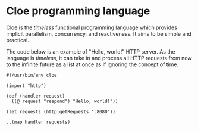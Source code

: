 # Cloe programming language

Cloe is the *timeless* functional programming language which provides implicit
parallelism, concurrency, and reactiveness.
It aims to be simple and practical.

The code below is an example of "Hello, world!" HTTP server. As the language is
*timeless*, it can take in and process all HTTP requests from now to the
infinite future as a list at once as if ignoring the concept of time.

```cloe
#!/usr/bin/env cloe

(import "http")

(def (handler request)
  ((@ request "respond") "Hello, world!"))

(let requests (http.getRequests ":8080"))

..(map handler requests)
```
